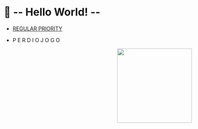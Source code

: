 # 👑 -- Hello World! -- 

- [REGULAR PRIORITY](https://pi259.github.io/regularpriority)

- P E R D I  O  J O G O

<img align="right" width="200px" 
src="https://picfiles.alphacoders.com/111/111159.png"/>